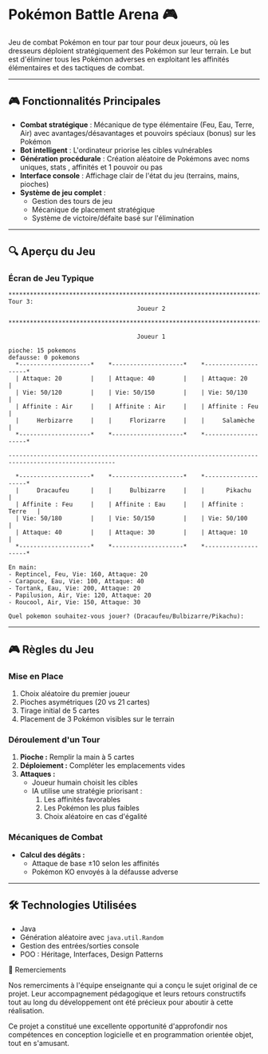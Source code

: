 # Pokémon Battle Arena 🎮

Jeu de combat Pokémon en tour par tour pour deux joueurs, où les dresseurs déploient stratégiquement des Pokémon sur leur terrain. Le but est d'éliminer tous les Pokémon adverses en exploitant les affinités élémentaires et des tactiques de combat.

---

## 🎮 Fonctionnalités Principales

- **Combat stratégique** : Mécanique de type élémentaire (Feu, Eau, Terre, Air) avec avantages/désavantages et pouvoirs spéciaux (bonus) sur les Pokémon
- **Bot intelligent** : L'ordinateur priorise les cibles vulnérables
- **Génération procédurale** : Création aléatoire de Pokémons avec noms uniques, stats , affinités et 1 pouvoir ou pas
- **Interface console** : Affichage clair de l'état du jeu (terrains, mains, pioches)
- **Système de jeu complet** : 
  - Gestion des tours de jeu
  - Mécanique de placement stratégique
  - Système de victoire/défaite basé sur l'élimination

---

## 🔍 Aperçu du Jeu

### Écran de Jeu Typique
```console
********************************************************************************
Tour 3:
                                    Joueur 2

********************************************************************************

                                    Joueur 1

pioche: 15 pokemons
defausse: 0 pokemons
  *--------------------*    *--------------------*    *--------------------*
  | Attaque: 20        |    | Attaque: 40        |    | Attaque: 20        |
  | Vie: 50/120        |    | Vie: 50/150        |    | Vie: 50/130        |
  | Affinite : Air     |    | Affinite : Air     |    | Affinite : Feu     |
  |     Herbizarre     |    |     Florizarre     |    |     Salamèche      |
  *--------------------*    *--------------------*    *--------------------*

----------------------------------------------------------------------------------------------------

  *--------------------*    *--------------------*    *--------------------*
  |     Dracaufeu      |    |     Bulbizarre     |    |      Pikachu       |
  | Affinite : Feu     |    | Affinite : Eau     |    | Affinite : Terre   |
  | Vie: 50/180        |    | Vie: 50/150        |    | Vie: 50/100        |
  | Attaque: 40        |    | Attaque: 30        |    | Attaque: 10        |
  *--------------------*    *--------------------*    *--------------------*

En main:
- Reptincel, Feu, Vie: 160, Attaque: 20
- Carapuce, Eau, Vie: 100, Attaque: 40
- Tortank, Eau, Vie: 200, Attaque: 20
- Papilusion, Air, Vie: 120, Attaque: 20
- Roucool, Air, Vie: 150, Attaque: 30

Quel pokemon souhaitez-vous jouer? (Dracaufeu/Bulbizarre/Pikachu):
```

---

## 🎮 Règles du Jeu

### Mise en Place
1. Choix aléatoire du premier joueur
2. Pioches asymétriques (20 vs 21 cartes)
3. Tirage initial de 5 cartes
4. Placement de 3 Pokémon visibles sur le terrain

### Déroulement d'un Tour
1. **Pioche :** Remplir la main à 5 cartes
2. **Déploiement :** Compléter les emplacements vides
3. **Attaques :**
   - Joueur humain choisit les cibles
   - IA utilise une stratégie priorisant :
     1. Les affinités favorables
     2. Les Pokémon les plus faibles
     3. Choix aléatoire en cas d'égalité

### Mécaniques de Combat
- **Calcul des dégâts :**
  - Attaque de base ±10 selon les affinités
  - Pokémon KO envoyés à la défausse adverse

---

## 🛠️ Technologies Utilisées

- Java
- Génération aléatoire avec `java.util.Random`
- Gestion des entrées/sorties console
- POO : Héritage, Interfaces, Design Patterns

📝 Remerciements

Nos remerciments à l'équipe enseignante qui a conçu le sujet original de ce projet. Leur accompagnement pédagogique et leurs retours constructifs tout au long du développement ont été précieux pour aboutir à cette réalisation.

Ce projet a constitué une excellente opportunité d'approfondir nos compétences en conception logicielle et en programmation orientée objet, tout en s'amusant.
